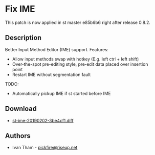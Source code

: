 Fix IME
=======

This patch is now applied in st master e85b6b6 right after release 0.8.2.

Description
-----------
Better Input Method Editor (IME) support. Features:

* Allow input methods swap with hotkey (E.g. left ctrl + left shift)
* Over-the-spot pre-editing style, pre-edit data placed over insertion point
* Restart IME without segmentation fault

TODO:

* Automatically pickup IME if st started before IME

Download
--------
* [st-ime-20190202-3be4cf1.diff](st-ime-20190202-3be4cf1.diff)

Authors
-------
* Ivan Tham - <pickfire@riseup.net>
